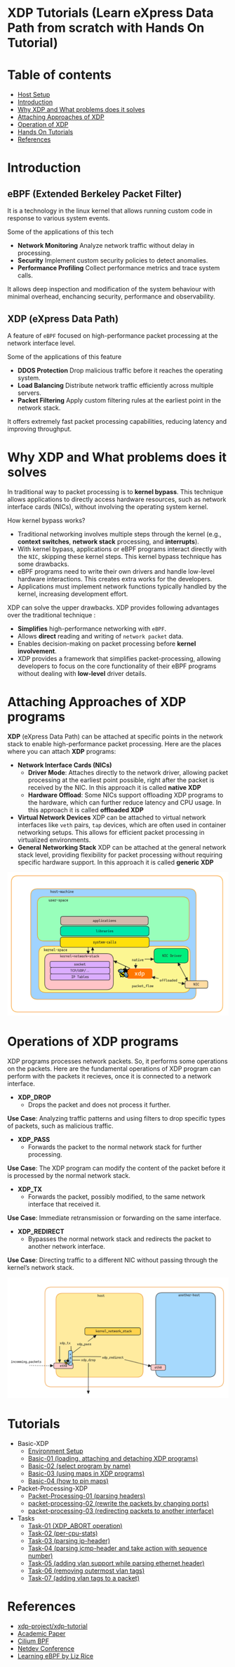 # XDP Tutorials (Learn eXpress Data Path from scratch with Hands On Tutorial)

# Table of contents

 - [Host Setup](https://github.com/REZ-OAN/xdp-tutorials/blob/main/docs/host-setup.md)
 - [Introduction](#introduction)
 - [Why XDP and What problems does it solves](#why-xdp-and-what-problems-does-it-solves)
 - [Attaching Approaches of XDP](#attaching-approaches-of-xdp-programs)
 - [Operation of XDP](#operations-of-xdp-programs)
 - [Hands On Tutorials](#tutorials)
 - [References](#references)

# Introduction 

## **eBPF** (Extended Berkeley Packet Filter)
It is a technology in the linux kernel that allows running custom code in response to various system events.

Some of the applications of this tech 
- **Network Monitoring** 
Analyze network traffic without delay in processing.
- **Security**
Implement custom security policies to detect anomalies.
- **Performance Profiling**
Collect performance metrics and trace system calls.

It allows deep inspection and modification of the system behaviour with minimal overhead, enchancing security, performance and observability.

## **XDP** (eXpress Data Path)
A feature of `eBPF` focused on high-performance packet processing at the network interface level.

Some of the applications of this feature
- **DDOS Protection**
Drop malicious traffic before it reaches the operating system.
- **Load Balancing**
Distribute network traffic efficiently across multiple servers.
- **Packet Filtering**
Apply custom filtering rules at the earliest point in the network stack.

It offers extremely fast packet processing capabilities, reducing latency and improving throughput.

# Why XDP and What problems does it solves

In traditional way to packet processing is to **kernel bypass**. This technique allows applications to directly access hardware resources, such as network interface cards (NICs), without involving the operating system kernel. 

How kernel bypass works?
- Traditional networking involves multiple steps through the kernel (e.g., **context switches**, **network stack** processing, and **interrupts**).
- With kernel bypass, applications or eBPF programs interact directly with the `NIC`, skipping these kernel steps.
This kernel bypass technique has some drawbacks. 
- eBPF programs need to write their own drivers and handle low-level hardware interactions. This creates extra works for the developers.
- Applications must implement network functions typically handled by the kernel, increasing development effort.

XDP can solve the upper drawbacks. XDP provides following advantages over the traditional technique :
- **Simplifies** high-performance networking with `eBPF`.
- Allows **direct** reading and writing of `network packet` data.
- Enables decision-making on packet processing before **kernel involvement**.
- XDP provides a framework that simplifies packet-processing, allowing developers to focus on the core functionality of their eBPF programs without dealing with **low-level** driver details.

# Attaching Approaches of XDP programs
**XDP** (eXpress Data Path) can be attached at specific points in the network stack to enable high-performance packet processing. Here are the places where you can attach **XDP** programs:

- **Network Interface Cards (NICs)**
    - **Driver Mode**: Attaches directly to the network driver, allowing packet processing at the earliest point possible, right after the packet is received by the NIC. In this approach it is called **native XDP**
    - **Hardware Offload**: Some NICs support offloading XDP programs to the hardware, which can further reduce latency and CPU usage. In this approach it is called **offloaded XDP**
- **Virtual Network Devices**
XDP can be attached to virtual network interfaces like `veth` pairs, `tap` devices, which are often used in container networking setups.
This allows for efficient packet processing in virtualized environments.
- **General Networking Stack**
XDP can be attached at the general network stack level, providing flexibility for packet processing without requiring specific hardware support. In this approach it is called **generic XDP**

![xdp-attach](https://github.com/REZ-OAN/xdp-tutorials/blob/main/images/xdp_packet_flow.png)

# Operations of XDP programs

XDP programs processes network packets. So, it performs some operations on the packets. Here are the fundamental operations of XDP program can perform with the packets it recieves, once it is connected to a network interface.

- **XDP_DROP**
    - Drops the packet and does not process it further.

**Use Case**: Analyzing traffic patterns and using filters to drop specific types of packets, such as malicious traffic.

- **XDP_PASS**
    - Forwards the packet to the normal network stack for further processing.

**Use Case**: The XDP program can modify the content of the packet before it is processed by the normal network stack.

- **XDP_TX**
    - Forwards the packet, possibly modified, to the same network interface that received it.

**Use Case**: Immediate retransmission or forwarding on the same interface.

- **XDP_REDIRECT**
    - Bypasses the normal network stack and redirects the packet to another network interface.

**Use Case**: Directing traffic to a different NIC without passing through the kernel’s network stack.


![xdp-operations](https://github.com/REZ-OAN/xdp-tutorials/blob/main/images/xdp-operations.png)

# Tutorials
- Basic-XDP
    - [Environment Setup](https://github.com/REZ-OAN/xdp-tutorials/blob/main/basic-xdp/Environment-Setup)
    - [Basic-01 (loading, attaching and detaching XDP programs)](https://github.com/REZ-OAN/xdp-tutorials/blob/main/basic-xdp/basic-01)
    - [Basic-02 (select program by name)](https://github.com/REZ-OAN/xdp-tutorials/blob/main/basic-xdp/basic-02)
    - [Basic-03 (using maps in XDP programs)](https://github.com/REZ-OAN/xdp-tutorials/blob/main/basic-xdp/basic-03)
    - [Basic-04 (how to pin maps)](https://github.com/REZ-OAN/xdp-tutorials/blob/main/basic-xdp/basic-04)
- Packet-Processing-XDP
    - [Packet-Processing-01 (parsing headers)](https://github.com/REZ-OAN/xdp-tutorials/blob/main/packet-processing-xdp/packet-processing-01-parsing)
    - [packet-processing-02 (rewrite the packets by changing ports)](https://github.com/REZ-OAN/xdp-tutorials/blob/main/packet-processing-xdp/packet-processing-02-rewriting)
    - [packet-processing-03 (redirecting packets to another interface)](https://github.com/REZ-OAN/xdp-tutorials/blob/main/packet-processing-xdp/packet-processing-03-redirecting)
- Tasks
    - [Task-01 (XDP_ABORT operation)](https://github.com/REZ-OAN/xdp-tutorials/blob/main/tasks/xdp-abort-porgram)
    - [Task-02 (per-cpu-stats)](https://github.com/REZ-OAN/xdp-tutorials/blob/main/tasks/per-cpu-stats)
    - [Task-03 (parsing ip-header)](https://github.com/REZ-OAN/xdp-tutorials/blob/main/tasks/parsing-ip-header)
    - [Task-04 (parsing icmp-header and take action with sequence number)](https://github.com/REZ-OAN/xdp-tutorials/blob/main/tasks/parsing-ICMP-headers)
    - [Task-05 (adding vlan support while parsing ethernet header)](https://github.com/REZ-OAN/xdp-tutorials/blob/main/tasks/adding-vlan-support)
    - [Task-06 (removing outermost vlan tags)](https://github.com/REZ-OAN/xdp-tutorials/blob/main/tasks/remove-outermost-VLAN-tag)
    - [Task-07 (adding vlan tags to a packet)](https://github.com/REZ-OAN/xdp-tutorials/blob/main/tasks/add-back-a-missing-VLAN-tag)
# References
- [xdp-project/xdp-tutorial](https://github.com/xdp-project/xdp-tutorial)
- [Academic Paper](https://github.com/xdp-project/xdp-paper/blob/master/xdp-the-express-data-path.pdf)
- [Cilium BPF](https://docs.cilium.io/en/latest/bpf/)
- [Netdev Conference](https://www.netdevconf.org/0x13/session.html?tutorial-XDP-hands-on)
- [Learning eBPF by Liz Rice](https://isovalent.com/books/learning-ebpf/)